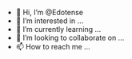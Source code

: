 - 👋 Hi, I’m @Edotense
- 👀 I’m interested in ...
- 🌱 I’m currently learning ...
- 💞️ I’m looking to collaborate on ...
- 📫 How to reach me ...

<!---
Edotense/Edotense is a ✨ special ✨ repository because its `README.md` (this file) appears on your GitHub profile.
You can click the Preview link to take a look at your changes.
--->
